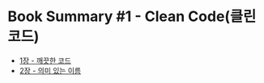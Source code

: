 # Book Summary #1 - Clean Code(클린 코드)

- [1장 - 깨끗한 코드](https://github.com/GoToGuy91/book-summary-clean-code/blob/main/Chapter%2001.md)
- [2장 - 의미 있는 이름]()
